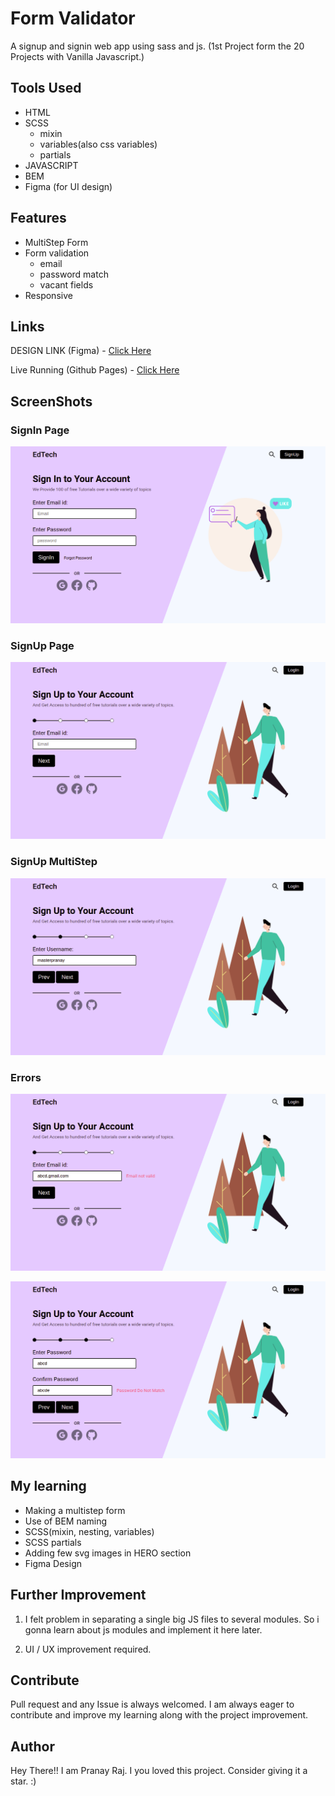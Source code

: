 # Form Validator

A signup and signin web app using sass and js.
(1st Project form the 20 Projects with Vanilla Javascript.)

## Tools Used

- HTML
- SCSS
    - mixin
    - variables(also css variables)
    - partials
- JAVASCRIPT
- BEM
- Figma (for UI design)

## Features

- MultiStep Form
- Form validation
    - email
    - password match
    - vacant fields
- Responsive

## Links

DESIGN LINK (Figma) - [Click Here](https://www.figma.com/file/C2ErkRVcBVeNVWMXlStXIU/LogIn)

Live Running (Github Pages) - [Click Here](https://masterpranay1.github.io/form-validator/)

## ScreenShots

### SignIn Page
![Signin Main](./assets/screenshots/signin-main.png)

### SignUp Page
![Signup Main](./assets/screenshots/signup-main.png)

### SignUp MultiStep
![Signup Password](./assets/screenshots/signup-username.png)

### Errors
![Error 1](./assets/screenshots/signup-email-error-2.png)

![Error 2](./assets/screenshots/signup-password-not-match.png)


## My learning

- Making a multistep form
- Use of BEM naming
- SCSS(mixin, nesting, variables)
- SCSS partials
- Adding few svg images in HERO section
- Figma Design

## Further Improvement

1. I felt problem in separating a single big JS files to several modules. So i gonna learn about js modules and implement it here later.

2. UI / UX improvement required.


## Contribute 

Pull request and any Issue is always welcomed.
I am always eager to contribute and improve my learning along with the project improvement.

## Author 

Hey There!! I am Pranay Raj.
I you loved this project. Consider giving it a star. :)
